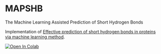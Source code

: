 # MAPSHB
The Machine Learning Assisted Prediction of Short Hydrogen Bonds

Implementation of <a href="https://www.nature.com/articles/s41598-021-04306-4">Effective prediction of short hydrogen bonds in proteins via machine learning method</a>.

<a href="https://colab.research.google.com/drive/1notF8VnttWgMMIkHiVNoWgEhQ9PjGkrK?authuser=1">
  <img src="https://colab.research.google.com/assets/colab-badge.svg" alt="Open In Colab"/>
</a>
